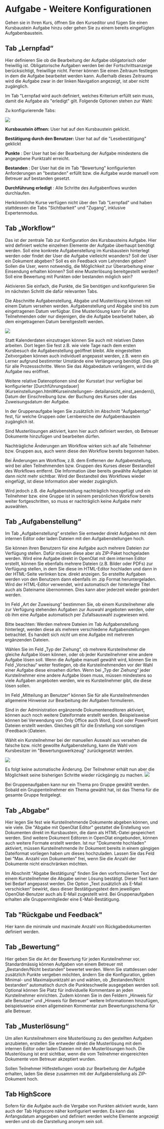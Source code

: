 # Aufgabe - Weitere Konfigurationen

Gehen sie in Ihren Kurs, öffnen Sie den Kurseditor und fügen Sie einen
Kursbaustein Aufgabe hinzu oder gehen Sie zu einem bereits eingefügten
Aufgabenbaustein.

## Tab „Lernpfad“

Hier definieren Sie ob die Bearbeitung der Aufgabe obligatorisch oder
freiwillig ist. Obligatorische Aufgaben werden bei der Fortschrittsanzeige
berücksichtigt, freiwillige nicht. Ferner können Sie einen Zeitraum festlegen
in dem die Aufgabe bearbeitet werden kann. Außerhalb dieses Zeitraums wird die
Aufgabe zwar in der linken Navigation angezeigt, ist aber nicht zugänglich.

Im Tab "Lernpfad wird auch definiert, welches Kriterium erfüllt sein muss,
damit die Aufgabe als "erledigt" gilt. Folgende Optionen stehen zur Wahl:

Zu konfigurierende Tabs:

![](assets/Aufgabe_Erledigungskriterium.png)

**Kursbaustein öffnen:** User hat auf den Kursbaustein geklickt.

 **Bestätigung durch den Benutzer:** User hat auf die "Lesebestätigung"
geklickt

 **Punkte** : Der User hat bei der Bearbeitung der Aufgabe mindestens die
angegebene Punktzahl erreicht.

 **Bestanden** : Der User hat die im Tab "Bewertung" konfigurierten
Anforderungen an "bestanden" erfüllt bzw. die Aufgabe wurde manuell vom
Betreuer auf bestanden gesetzt.

 **Durchführung erledigt** : Alle Schritte des Aufgabenflows wurden
durchlaufen.

Herkömmliche Kurse verfügen nicht über den Tab "Lernpfad" und haben
stattdessen die Tabs "Sichtbarkeit" und "Zugang", inklusive Expertenmodus.

## Tab „Workflow“

Das ist der zentrale Tab zur Konfiguration des Kursbausteins Aufgabe. Hier
wird definiert welche einzelnen Elemente der Aufgabe überhaupt benötigt
werden. Soll eine konkrete Aufgabenstellung im Kursbaustein hinterlegt werden
oder findet der User die Aufgabe vielleicht woanders? Soll der User ein
Dokument abgeben? Soll es ein Feedback vom Lehrenden geben? Sollen die User,
wenn notwendig, die Möglichkeit zur Überarbeitung einer Einsendung erhalten
können? Soll eine Musterlösung bereitgestellt werden? Soll eine Bewertung mit
Punkten oder bestanden möglich sein?

Aktivieren Sie einfach, die Punkte, die Sie benötigen und konfigurieren Sie im
nächsten Schritt die dafür relevanten Tabs.

Die Abschnitte Aufgabenstellung, Abgabe und Musterlösung können mit einem
Datum versehen werden. Aufgabenstellung und Abgabe sind bis zum eingetragenen
Datum verfügbar. Eine Musterlösung kann für alle Teilnehmenden oder nur
diejenigen, die die Aufgabe bearbeitet haben, ab dem eingetragenen Datum
bereitgestellt werden.

![](assets/Aufgabe_verlaengern.png)

Statt Kalenderdaten einzutragen können Sie auch mit relativen Daten arbeiten.
Dort legen Sie fest z.B. wie viele Tage nach dem ersten Kursbesuch die
Aufgabenstellung geöffnet bleibt. Alle eingestellten Zeitvorgaben können auch
individuell angepasst werden, z.B. wenn ein Lerner aufgrund bestimmter
Umstände eine Verlängerung benötigt. Dies gilt für alle Prozessschritte. Wenn
Sie das Abgabedatum verlängern, wird die Aufgabe neu eröffnet.

Weitere relative Datenoptionen sind der Kursstart (nur verfügbar bei
konfigurierter [Durchführungsdauer](Kurseinstellungen.html#Kurseinstellungen-
detailansicht_einst_aendern)), Datum der Einschreibung bzw. der Buchung des
Kurses oder das Zuweisungsdatum der Aufgabe.

In der Gruppenaufgabe legen Sie zusätzlich im Abschnitt "Aufgabentyp" fest,
für welche Gruppen oder Lernbereiche der Aufgabenbaustein zugänglich ist.

Sind Musterlösungen aktiviert, kann hier auch definiert werden, ob Betreuer
Dokumente hinzufügen und bearbeiten dürfen.

Nachträgliche Änderungen am Workflow wirken sich auf alle Teilnehmer bzw.
Gruppen aus, auch wenn diese den Workflow bereits begonnen haben.

Bei Änderungen am Workflow, z.B. dem Entfernen der Aufgabenstellung, wird bei
allen Teilnehmenden bzw. Gruppen des Kurses dieser Bestandteil des Workflows
entfernt. Die Information über bereits gewählte Aufgaben ist dann nicht mehr
sichtbar. Wird der Bestandteil des Workflows wieder eingefügt, ist diese
Information aber wieder zugänglich.

Wird jedoch z.B. die Aufgabenstellung nachträglich hinzugefügt und ein
Teilnehmer bzw. eine Gruppe ist in seinem persönlichen Workflow bereits weiter
fortgeschritten, so muss er nachträglich keine Aufgabe mehr auswählen.  

  

## Tab „Aufgabenstellung“

Im Tab „Aufgabenstellung“ erstellen Sie entweder direkt Aufgaben mit dem
internen Editor oder laden Dateien mit den Aufgabenstellungen hoch.

Sie können ihren Benutzern für eine Aufgabe auch mehrere Dateien zur Verfügung
stellen. Dafür müssen diese aber als ZIP-Paket hochgeladen werden. Wird eine
Aufgabe direkt in OpenOlat mit dem internen Editor erstellt, können Sie
ebenfalls mehrere Dateien (z.B. Bilder oder PDFs) zur Verfügung stellen, in
dem Sie diese im HTML-Editor hochladen und dann in der HTML-Seite verlinken
bzw. direkt anzeigen. So erstellte Aufgaben werden von den Benutzern dann
ebenfalls im .zip Format heruntergeladen. Wird der HTML-Editor verwendet, wird
automatisch der hinterlegte Titel auch als Dateiname übernommen. Dies kann
aber jederzeit wieder geändert werden.

Im Feld „Art der Zuweisung“ bestimmen Sie, ob einem Kursteilnehmer alle zur
Verfügung stehenden Aufgaben zur Auswahl angeboten werden, oder ob ihm eine
Aufgabe automatisch per Zufallsauswahl zugewiesen wird.

Bitte beachten: Werden mehrere Dateien im Tab Aufgabenstellung hinterlegt,
werden diese als mehrere verschiedene Aufgabenstellungen betrachtet. Es
handelt sich _nicht_ um eine Aufgabe mit mehreren ergänzenden Dateien.

Wählen Sie im Feld „Typ der Ziehung“, ob mehrere Kursteilnehmer die gleiche
Aufgabe lösen können, oder ob jeder Kursteilnehmer eine andere Aufgabe lösen
soll. Wenn die Aufgabe manuell gewählt wird, können Sie im Feld „Vorschau“
weiter festlegen, ob die Kursteilnehmenden vor der Wahl einer Aufgabe diese
einsehen dürfen. Wenn bei „Typ der Ziehung“ jeder Kursteilnehmer eine andere
Aufgabe lösen muss, müssen mindestens so viele Aufgaben angeboten werden, wie
es Kursteilnehmer gibt, die diese lösen sollen.

Im Feld „Mitteilung an Benutzer“ können Sie für alle Kursteilnehmenden
allgemeine Hinweise zur Bearbeitung der Aufgaben formulieren.

Sind in der Administration ergänzende Dokumenteneditoren aktiviert, können
auch noch weitere Dateiformate erstellt werden. Beispielsweise können bei
Verwendung von Only Office auch Word, Excel oder PowerPoint Dateien erstellt
werden. Gleiches gilt für die Erstellung von sonstigen (Feedback-)Dateien.

  

Wählt ein Kursteilnehmer bei der manuellen Auswahl aus versehen die falsche
bzw. nicht gewollte Aufgabenstellung, kann die Wahl vom Kursbesitzer im
"Bewertungswerkzeug" zurückgesetzt werden.

![](assets/Ziehaufgabe.png)

Es folgt keine automatische Änderung. Der Teilnehmer erhält nun aber die
Möglichkeit seine bisherigen Schritte wieder rückgängig zu machen.
![](assets/aendernTN_bestaetigen.jpg)

Bei Gruppenaufgaben kann nur ein Thema pro Gruppe gewählt werden. Sobald ein
Gruppenteilnehmer ein Thema gewählt hat, ist das Thema für die gesamte Gruppe
festgelegt.

  

## Tab „Abgabe“

Hier legen Sie fest wie Kursteilnehmende Dokumente abgeben können, und wie
viele. Die "Abgabe mit OpenOlat Editor" gestattet die Erstellung von
Dokumenten direkt im Kursbaustein, die dann als HTML-Datei gespeichert werden.
Sind weitere Dokument Editoren in OpenOlat eingebunden, können auch weitere
Formate erstellt werden. Ist nur "Dokumente hochladen" aktiviert, müssen
Kursteilnehmende ihr Dokument bereits in einem gängigen Dateiformat vorliegen
haben um dieses hochzuladen. Lassen Sie das Feld bei "Max. Anzahl von
Dokumenten" frei, wenn Sie die Anzahl der Dokumente nicht einschränken
möchten.

Im Abschnitt "Abgabe Bestätigung" finden Sie den vorformulierten Text der
einem Kursteilnehmer die Abgabe seiner Lösung bestätigt. Dieser Text kann bei
Bedarf angepasst werden. Die Option „Text zusätzlich als E-Mail verschicken“
bewirkt, dass dieser Bestätigungstext dem jeweiligen OpenOlat-Benutzer auch
als E-Mail zugestellt wird. Bei Gruppenaufgaben erhalten alle
Gruppenmitglieder eine E-Mail-Bestätigung.

## Tab "Rückgabe und Feedback"

Hier kann die minimale und maximale Anzahl von Rückgabedokumenten definiert
werden.

## Tab „Bewertung“

Hier geben Sie die Art der Bewertung für jeden Kursteilnehmer vor.
Standardmässig können Aufgaben von einem Betreuer mit „Bestanden/Nicht
bestanden“ bewertet werden. Wenn Sie stattdessen oder zusätzlich Punkte
vergeben möchten, ändern Sie die Konfiguration, geben Minimal- und
Maximalpunktzahl an und wählen, ob „Bestanden/Nicht bestanden“ automatisch
durch die Punkteschwelle ausgegeben werden soll. Optional können Sie Platz für
individuelle Kommentare an jeden Kursteilnehmer einrichten. Zudem können Sie
in den Feldern „Hinweis für alle Benutzer“ und „Hinweis für Betreuer“ weitere
Informationen hinzufügen, beispielsweise einen allgemeinen Kommentar zum
Bewertungsschema für alle Betreuer.

## Tab „Musterlösung“

Um allen Kursteilnehmern eine Musterlösung zu den gestellten Aufgaben
anzubieten, erstellen Sie entweder direkt die Musterlösung mit dem internen
Editor oder laden Dateien mit den Musterlösungen hoch. Die Musterlösung ist
erst sichtbar, wenn die vom Teilnehmer eingereichten Dokumente vom Betreuer
akzeptiert wurden.

Sollen Teilnehmer Hilfestellungen vorab zur Bearbeitung der Aufgabe erhalten,
laden Sie diese zusammen mit der Aufgabenstellung als ZIP-Dokument hoch.

## Tab HighScore

Sofern für die Aufgabe auch die Vergabe von Punkten aktiviert wurde, kann auch
der Tab Highscore näher konfiguriert werden. Es kann das Anfangsdatum
angegeben und definiert werden welche Elemente angezeigt werden und ob die
Darstellung anonym sein soll.

  

